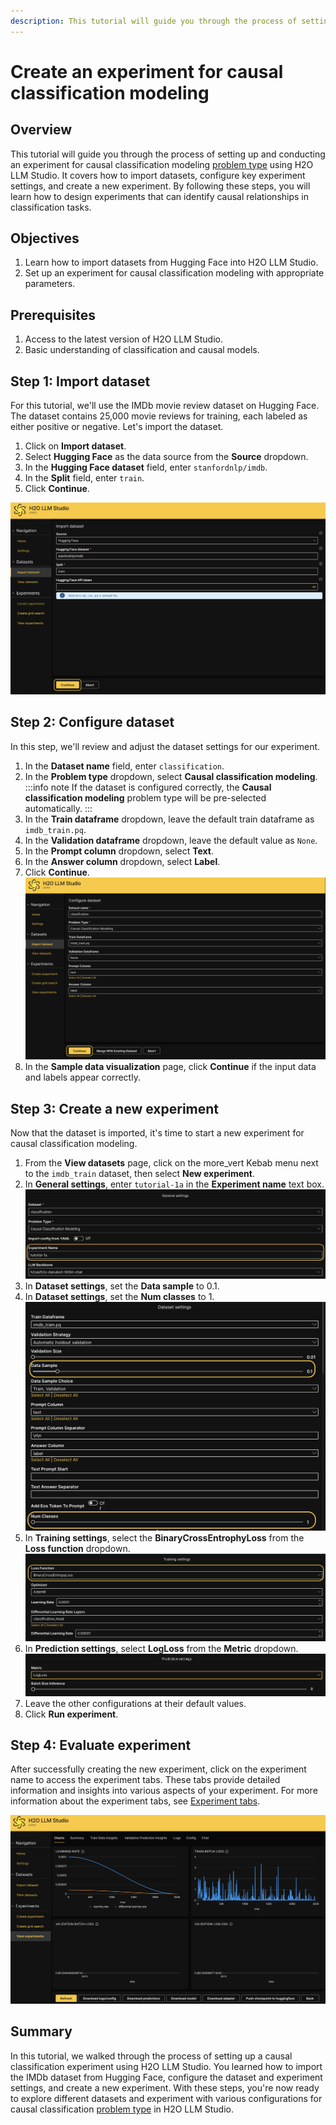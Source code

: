 ```yaml
---
description: This tutorial will guide you through the process of setting up and conducting an experiment for causal classification modeling using H2O LLM Studio. It covers how to import datasets, configure key experiment settings, and create a new experiment.
---
```


<!-- import Icon from "@material-ui/core/Icon"; -->

# Create an experiment for causal classification modeling

## Overview

This tutorial will guide you through the process of setting up and conducting an experiment for causal classification modeling [problem type](../../guide/experiments/supported-problem-types.md) using H2O LLM Studio. It covers how to import datasets, configure key experiment settings, and create a new experiment. By following these steps, you will learn how to design experiments that can identify causal relationships in classification tasks.

## Objectives

1. Learn how to import datasets from Hugging Face into H2O LLM Studio.
2. Set up an experiment for causal classification modeling with appropriate parameters.

## Prerequisites

1. Access to the latest version of H2O LLM Studio.
2. Basic understanding of classification and causal models.

## Step 1: Import dataset

For this tutorial, we'll use the IMDb movie review dataset on Hugging Face. The dataset contains 25,000 movie reviews for training, each labeled as either positive or negative. Let's import the dataset.

1. Click on **Import dataset**.
2. Select **Hugging Face** as the data source from the **Source** dropdown. 
3. In the **Hugging Face dataset** field, enter `stanfordnlp/imdb`.
4. In the **Split** field, enter `train`.
5. Click **Continue**.

![Import dataset](import-dataset.png)

## Step 2: Configure dataset

In this step, we'll review and adjust the dataset settings for our experiment.

1. In the **Dataset name** field, enter `classification`.
2. In the **Problem type** dropdown, select **Causal classification modeling**.
 :::info note
 If the dataset is configured correctly, the **Causal classification modeling** problem type will be pre-selected automatically.
 :::
3. In the **Train dataframe** dropdown, leave the default train dataframe as `imdb_train.pq`.
4. In the **Validation dataframe** dropdown, leave the default value as `None`. 
5. In the **Prompt column** dropdown, select **Text**.
6. In the **Answer column** dropdown, select **Label**.
7. Click **Continue**.
![Configure dataset](configure-dataset.png)
8. In the **Sample data visualization** page, click **Continue** if the input data and labels appear correctly.

## Step 3: Create a new experiment

Now that the dataset is imported, it's time to start a new experiment for causal classification modeling.

1. From the **View datasets** page, click on the <Icon>more_vert</Icon> Kebab menu next to the `imdb_train` dataset, then select **New experiment**. 
2. In **General settings**, enter `tutorial-1a` in the **Experiment name** text box.
 ![Experiment name](experiment-name.png)
3. In **Dataset settings**, set the **Data sample** to 0.1.
4. In **Dataset settings**, set the **Num classes** to 1.
 ![dataset settings](dataset-settings.png)
5. In **Training settings**, select the **BinaryCrossEntrophyLoss** from the **Loss function** dropdown. 
 ![training settings](training-settings.png)
6. In **Prediction settings**, select **LogLoss** from the **Metric** dropdown.
 ![prediction settings](prediction-settings.png)
7. Leave the other configurations at their default values.
8. Click **Run experiment**. 

## Step 4: Evaluate experiment

After successfully creating the new experiment, click on the experiment name to access the experiment tabs. These tabs provide detailed information and insights into various aspects of your experiment. For more information about the experiment tabs, see [Experiment tabs](../../guide/experiments/view-an-experiment.md#experiment-tabs).

![Evaluate experiment](evaluate-experiment.png)

## Summary

In this tutorial, we walked through the process of setting up a causal classification experiment using H2O LLM Studio. You learned how to import the IMDb dataset from Hugging Face, configure the dataset and experiment settings, and create a new experiment. With these steps, you're now ready to explore different datasets and experiment with various configurations for causal classification [problem type](../../guide/experiments/supported-problem-types.md) in H2O LLM Studio.

